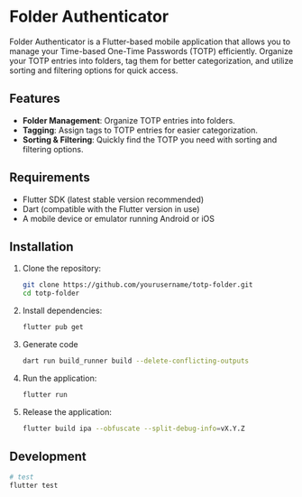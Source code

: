 # Folder Authenticator

Folder Authenticator is a Flutter-based mobile application that allows you to manage your Time-based One-Time Passwords (TOTP) efficiently. Organize your TOTP entries into folders, tag them for better categorization, and utilize sorting and filtering options for quick access.

## Features
- **Folder Management**: Organize TOTP entries into folders.
- **Tagging**: Assign tags to TOTP entries for easier categorization.
- **Sorting & Filtering**: Quickly find the TOTP you need with sorting and filtering options.

## Requirements
- Flutter SDK (latest stable version recommended)
- Dart (compatible with the Flutter version in use)
- A mobile device or emulator running Android or iOS

## Installation
1. Clone the repository:
   ```sh
   git clone https://github.com/yourusername/totp-folder.git
   cd totp-folder
   ```
2. Install dependencies:
   ```sh
   flutter pub get
   ```
3. Generate code
    ```sh
    dart run build_runner build --delete-conflicting-outputs
    ```
4. Run the application:
   ```sh
   flutter run
   ```
5. Release the application:
   ```sh
   flutter build ipa --obfuscate --split-debug-info=vX.Y.Z
   ```

## Development

```sh
# test
flutter test
```

